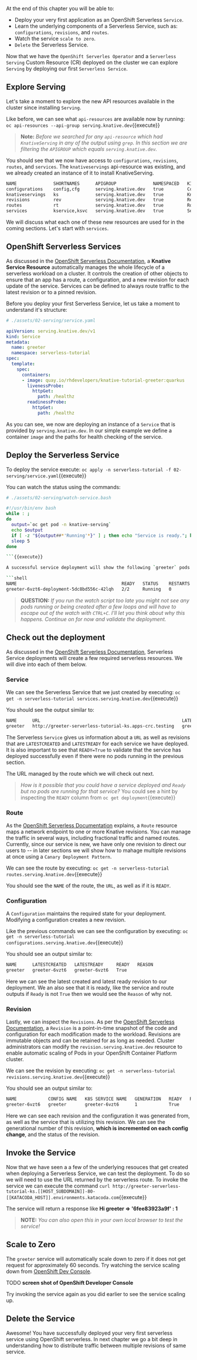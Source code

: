 [ocp-serving-components]: https://docs.openshift.com/container-platform/4.2/serverless/serverless-architecture.html#knative-serving-components_serverless-architecture

At the end of this chapter you will be able to:
- Deploy your very first application as an OpenShift Serverless `Service`.
- Learn the underlying components of a Serverless Service, such as: `configurations`, `revisions`, and `routes`.
- Watch the service `scale to zero`.
- `Delete` the Serverless Service.

Now that we have the `OpenShift Serverles Operator` and a `Serverless Serving` Custom Resource (CR) deployed on the cluster we can explore `Serving` by deploying our first `Serverless Service`.

## Explore Serving
Let's take a moment to explore the new API resources available in the cluster since installing `Serving`.

Like before, we can see what `api-resources` are available now by running: `oc api-resources --api-group serving.knative.dev`{{execute}}

> **Note:** *Before we searched for any `api-resource` which had `KnativeServing` in any of the output using `grep`.  In this section we are filtering the `APIGROUP` which equals `serving.knative.dev`.*

You should see that we now have access to `configurations`, `revisions`, `routes`, and `services`.  The `knativeservings` api-resource was existing, and we already created an instance of it to install KnativeServing. 

```bash
NAME              SHORTNAMES      APIGROUP              NAMESPACED   KIND
configurations    config,cfg      serving.knative.dev   true         Configuration
knativeservings   ks              serving.knative.dev   true         KnativeServing
revisions         rev             serving.knative.dev   true         Revision
routes            rt              serving.knative.dev   true         Route
services          kservice,ksvc   serving.knative.dev   true         Service
```

We will discuss what each one of these new resources are used for in the coming sections.  Let's start with `services`.

## OpenShift Serverless Services
As discussed in the [OpenShift Serverless Documentation][ocp-serving-components], a **Knative Service Resource** automatically manages the whole lifecycle of a serverless workload on a cluster. It controls the creation of other objects to ensure that an app has a route, a configuration, and a new revision for each update of the service. Services can be defined to always route traffic to the latest revision or to a pinned revision.

Before you deploy your first Serverless Service, let us take a moment to understand it's structure:

```yaml
# ./assets/02-serving/service.yaml

apiVersion: serving.knative.dev/v1
kind: Service
metadata:
  name: greeter
  namespace: serverless-tutorial
spec:
  template:
    spec:
      containers:
      - image: quay.io/rhdevelopers/knative-tutorial-greeter:quarkus
        livenessProbe:
          httpGet:
            path: /healthz
        readinessProbe:
          httpGet:
            path: /healthz

```

As you can see, we now are deploying an instance of a `Service` that is provided by `serving.knative.dev`.  In our simple example we define a container `image` and the paths for health checking of the service.

## Deploy the Serverless Service
To deploy the service execute: `oc apply -n serverless-tutorial -f 02-serving/service.yaml`{{execute}}

You can watch the status using the commands:
```bash
# ./assets/02-serving/watch-service.bash

#!/usr/bin/env bash
while : ;
do
  output=`oc get pod -n knative-serving`
  echo $output
  if [ -z "${output##*'Running'*}" ] ; then echo "Service is ready."; break; fi;
  sleep 5
done

```{{execute}}

A successful service deployment will show the following `greeter` pods:

```shell
NAME                                        READY   STATUS    RESTARTS   AGE
greeter-6vzt6-deployment-5dc8bd556c-42lqh   2/2     Running   0          11s
```

> **QUESTION:** *If you run the watch script too late you might not see any pods running or being created after a few loops and will have to escape out of the watch with `CTRL+C`.  I'll let you think about why this happens.  Continue on for now and validate the deployment.*

## Check out the deployment
As discussed in the [OpenShift Serverless Documentation][ocp-serving-components], Serverless Service deployments will create a few required serverless resources.  We will dive into each of them below.

### Service
We can see the Serverless Service that we just created by executing: `oc get -n serverless-tutorial services.serving.knative.dev`{{execute}}

You should see the output similar to:

```bash
NAME      URL                                                      LATESTCREATED   LATESTREADY     READY   REASON
greeter   http://greeter-serverless-tutorial-ks.apps-crc.testing   greeter-6vzt6   greeter-6vzt6   True
```

The Serverless `Service` gives us information about a `URL` as well as revisions that are `LATESTCREATED` and `LATESTREADY` for each service we have deployed.  It is also important to see that `READY=True` to validate that the service has deployed successfully even if there were no pods running in the previous section.

The URL managed by the route which we will check out next.

> *How is it possible that you could have a service deployed and `Ready` but no pods are running for that service?* You could see a hint by inspecting the `READY` column from `oc get deployment`{{execute}}

### Route
As the [OpenShift Serverless Documentation][ocp-serving-components] explains, a `Route` resource maps a network endpoint to one or more Knative revisions. You can manage the traffic in several ways, including fractional traffic and named routes.  Currently, since our service is new, we have only one revision to direct our users to -- in later sections we will show how to mahage multiple revisions at once using a `Canary Deployment Pattern`.

We can see the route by executing: `oc get -n serverless-tutorial routes.serving.knative.dev`{{execute}}

You should see the `NAME` of the route, the `URL`, as well as if it is `READY`.

### Configuration
A `Configuration` maintains the required state for your deployment. Modifying a configuration creates a new revision.

Like the previous commands we can see the configuration by executing: `oc get -n serverless-tutorial configurations.serving.knative.dev`{{execute}}

You should see an output similar to:

```bash
NAME      LATESTCREATED   LATESTREADY     READY   REASON
greeter   greeter-6vzt6   greeter-6vzt6   True
```

Here we can see the latest created and latest ready revision to our deployment.  We an also see that it is ready, like the service and route outputs if `Ready` is not `True` then we would see the `Reason` of why not.

### Revision
Lastly, we can inspect the `Revisions`.  As per the [OpenShift Serverless Documentation][ocp-serving-components], a `Revision` is a point-in-time snapshot of the code and configuration for each modification made to the workload. Revisions are immutable objects and can be retained for as long as needed. Cluster administrators can modify the `revision.serving.knative.dev` resource to enable automatic scaling of Pods in your OpenShift Container Platform cluster.

We can see the revision by executing: `oc get -n serverless-tutorial revisions.serving.knative.dev`{{execute}}

You should see an output similar to:

```bash
NAME            CONFIG NAME   K8S SERVICE NAME   GENERATION   READY   REASON
greeter-6vzt6   greeter       greeter-6vzt6      1            True
```

Here we can see each revision and the configuration it was generated from, as well as the service that is utilizing this revision.  We can see the generational number of this revision, **which is incremented on each config change**, and the status of the revision.

## Invoke the Service

Now that we have seen a a few of the underlying resouces that get created when deploying a Serverless Service, we can test the deployment.  To do so we will need to use the URL returned by the serverless route.  To invoke the service we can execute the command `curl http://greeter-serverless-tutorial-ks.[[HOST_SUBDOMAIN]]-80-[[KATACODA_HOST]].environments.katacoda.com`{{execute}}

The service will return a response like **Hi  greeter => '6fee83923a9f' : 1**

> **NOTE:** *You can also open this in your own local browser to test the service!*

## Scale to Zero

The `greeter` service will automatically scale down to zero if it does not get request for approximately 60 seconds.  Try watching the service scaling down from [OpenShift Dev Console](https://console-openshift-console-[[HOST_SUBDOMAIN]]-443-[[KATACODA_HOST]].environments.katacoda.com).

TODO **screen shot of OpenShift Developer Console**

Try invoking the service again as you did earlier to see the service scaling up.

## Delete the Service

Awesome! You have successfully deployed your very first serverless service using OpenShift serverless. In next chapter we go a bit deep in understanding how to distribute traffic between multiple revisions of same service.


